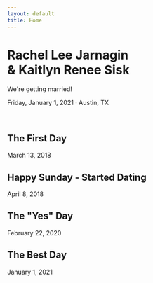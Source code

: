 ```yaml
---
layout: default
title: Home
---
```

<h1>Rachel Lee Jarnagin<br>& Kaitlyn Renee Sisk</h1>
<div class="timeline-date">
    <p>We're getting married!</p>
    <p>Friday, January 1, 2021 &#183; Austin, TX</p>
</div>
<br>
<div class="timeline">
  <div class="timeline-container timeline-left">
    <div class="timeline-content">
      <h2>The First Day</h2>
      <p>March 13, 2018</p>
    </div>
  </div>
  <div class="timeline-container timeline-right">
    <div class="timeline-content">
      <h2>Happy Sunday - Started Dating</h2>
      <p>April 8, 2018</p>
    </div>
  </div>
  <div class="timeline-container timeline-left">
    <div class="timeline-content">
      <h2>The "Yes" Day</h2>
      <p>February 22, 2020</p>
    </div>
  </div>
  <div class="timeline-container timeline-right">
    <div class="timeline-content">
      <h2>The Best Day</h2>
      <p>January 1, 2021</p>
    </div>
  </div>
</div>